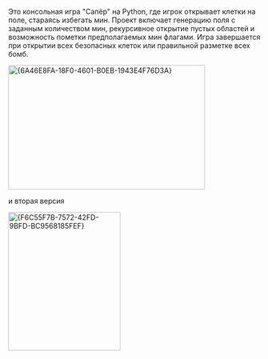 Это консольная игра "Сапёр" на Python, где игрок открывает клетки на поле, стараясь избегать мин.
Проект включает генерацию поля с заданным количеством мин, рекурсивное открытие пустых областей и возможность пометки предполагаемых мин флагами.
Игра завершается при открытии всех безопасных клеток или правильной разметке всех бомб.

<img width="393" height="249" alt="{6A46E8FA-18F0-4601-B0EB-1943E4F76D3A}" src="https://github.com/user-attachments/assets/54de5930-ed09-4b3c-96eb-82cb1d559865" />

и вторая версия 

<img width="224" height="277" alt="{F6C55F7B-7572-42FD-9BFD-BC9568185FEF}" src="https://github.com/user-attachments/assets/8656ad52-5176-4cbb-ad74-3de2a05f6850" />



